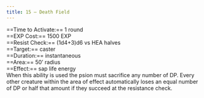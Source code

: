 ```yaml
---
title: 15 – Death Field
---
```

==Time to Activate:== 1 round  
==EXP Cost:== 1500 EXP  
==Resist Check:== (1d4+3)d6 vs HEA halves  
==Target:== caster  
==Duration:== instantaneous  
==Area:== 50’ radius  
==Effect:== sap life energy  
When this ability is used the psion must sacrifice any number of DP. Every other creature within the area of effect automatically loses an equal number of DP or half that amount if they succeed at the resistance check.  
